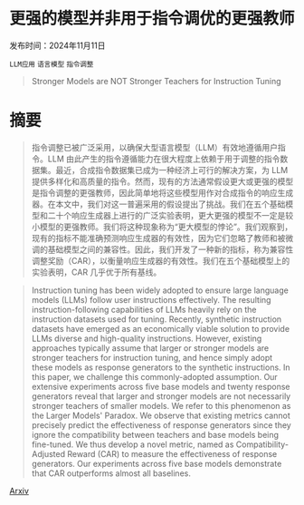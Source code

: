 # 更强的模型并非用于指令调优的更强教师

发布时间：2024年11月11日

`LLM应用` `语言模型` `指令调整`

> Stronger Models are NOT Stronger Teachers for Instruction Tuning

# 摘要

> 指令调整已被广泛采用，以确保大型语言模型（LLM）有效地遵循用户指令。LLM 由此产生的指令遵循能力在很大程度上依赖于用于调整的指令数据集。最近，合成指令数据集已成为一种经济上可行的解决方案，为 LLM 提供多样化和高质量的指令。然而，现有的方法通常假设更大或更强的模型是指令调整的更强教师，因此简单地将这些模型用作对合成指令的响应生成器。在本文中，我们对这一普遍采用的假设提出了挑战。我们在五个基础模型和二十个响应生成器上进行的广泛实验表明，更大更强的模型不一定是较小模型的更强教师。我们将这种现象称为“更大模型的悖论”。我们观察到，现有的指标不能准确预测响应生成器的有效性，因为它们忽略了教师和被微调的基础模型之间的兼容性。因此，我们开发了一种新的指标，称为兼容性调整奖励（CAR），以衡量响应生成器的有效性。我们在五个基础模型上的实验表明，CAR 几乎优于所有基线。

> Instruction tuning has been widely adopted to ensure large language models (LLMs) follow user instructions effectively. The resulting instruction-following capabilities of LLMs heavily rely on the instruction datasets used for tuning. Recently, synthetic instruction datasets have emerged as an economically viable solution to provide LLMs diverse and high-quality instructions. However, existing approaches typically assume that larger or stronger models are stronger teachers for instruction tuning, and hence simply adopt these models as response generators to the synthetic instructions. In this paper, we challenge this commonly-adopted assumption. Our extensive experiments across five base models and twenty response generators reveal that larger and stronger models are not necessarily stronger teachers of smaller models. We refer to this phenomenon as the Larger Models' Paradox. We observe that existing metrics cannot precisely predict the effectiveness of response generators since they ignore the compatibility between teachers and base models being fine-tuned. We thus develop a novel metric, named as Compatibility-Adjusted Reward (CAR) to measure the effectiveness of response generators. Our experiments across five base models demonstrate that CAR outperforms almost all baselines.

[Arxiv](https://arxiv.org/abs/2411.07133)